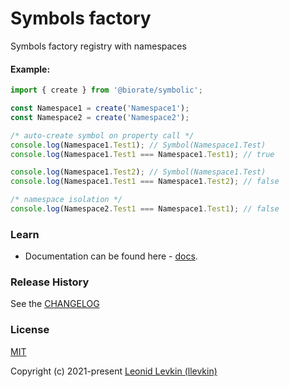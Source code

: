 # Symbols factory

Symbols factory registry with namespaces

#### Example:
```ts
import { create } from '@biorate/symbolic';

const Namespace1 = create('Namespace1');
const Namespace2 = create('Namespace2');

/* auto-create symbol on property call */
console.log(Namespace1.Test1); // Symbol(Namespace1.Test)
console.log(Namespace1.Test1 === Namespace1.Test1); // true

console.log(Namespace1.Test2); // Symbol(Namespace1.Test)
console.log(Namespace1.Test1 === Namespace1.Test2); // false

/* namespace isolation */
console.log(Namespace2.Test1 === Namespace1.Test1); // false
```

### Learn
* Documentation can be found here - [docs](https://biorate.github.io/core/modules/symbolic.html).

### Release History
See the [CHANGELOG](https://github.com/biorate/core/blob/master/packages/%40biorate/symbolic/CHANGELOG.md)

### License
[MIT](https://github.com/biorate/core/blob/master/packages/%40biorate/symbolic/LICENSE)

Copyright (c) 2021-present [Leonid Levkin (llevkin)](mailto:llevkin@yandex.ru)
